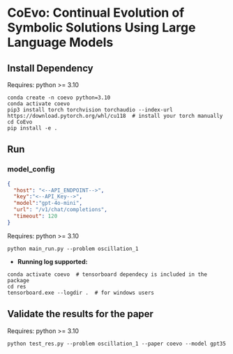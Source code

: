 # CoEvo: Continual Evolution of Symbolic Solutions Using Large Language Models
## Install Dependency
Requires: python >= 3.10
```shell
conda create -n coevo python=3.10
conda activate coevo
pip3 install torch torchvision torchaudio --index-url https://download.pytorch.org/whl/cu118  # install your torch manually
cd CoEvo
pip install -e . 
```

## Run
### model_config
```json
{
  "host": "<--API_ENDPOINT-->",
  "key":"<--API_Key-->",
  "model":"gpt-4o-mini",
  "url": "/v1/chat/completions",
  "timeout": 120
}
```
Requires: python >= 3.10
```shell
python main_run.py --problem oscillation_1
```
 - **Running log supported:**
```shell
conda activate coevo  # tensorboard dependecy is included in the package
cd res
tensorboard.exe --logdir .  # for windows users
```


## Validate the results for the paper
Requires: python >= 3.10
```shell
python test_res.py --problem oscillation_1 --paper coevo --model gpt35
```